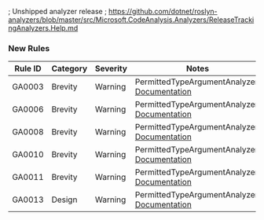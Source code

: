 ﻿; Unshipped analyzer release
; https://github.com/dotnet/roslyn-analyzers/blob/master/src/Microsoft.CodeAnalysis.Analyzers/ReleaseTrackingAnalyzers.Help.md

### New Rules

Rule ID | Category | Severity | Notes
--------|----------|----------|-------
GA0003 | Brevity | Warning | PermittedTypeArgumentAnalyzer, [Documentation](../../docs/rules/GA0003.md)
GA0006 | Brevity | Warning | PermittedTypeArgumentAnalyzer, [Documentation](../../docs/rules/GA0006.md)
GA0008 | Brevity | Warning | PermittedTypeArgumentAnalyzer, [Documentation](../../docs/rules/GA0008.md)
GA0010 | Brevity | Warning | PermittedTypeArgumentAnalyzer, [Documentation](../../docs/rules/GA0010.md)
GA0011 | Brevity | Warning | PermittedTypeArgumentAnalyzer, [Documentation](../../docs/rules/GA0011.md)
GA0013 | Design | Warning | PermittedTypeArgumentAnalyzer, [Documentation](../../docs/rules/GA0013.md)
